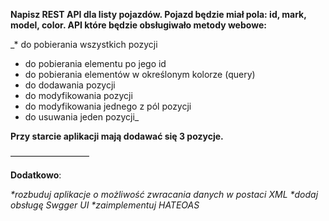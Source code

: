 **Napisz REST API dla listy pojazdów. Pojazd będzie miał pola: id, mark, model, color.
API które będzie obsługiwało metody webowe:**

_* do pobierania wszystkich pozycji
* do pobierania elementu po jego id
* do pobierania elementów w określonym kolorze (query)
* do dodawania pozycji
* do modyfikowania pozycji
* do modyfikowania jednego z pól pozycji
* do usuwania jeden pozycji_

**Przy starcie aplikacji mają dodawać się 3 pozycje.**

—————————

**Dodatkowo**:

_*rozbuduj aplikacje o możliwość zwracania danych w postaci XML
*dodaj obsługę Swgger UI
*zaimplementuj HATEOAS_

